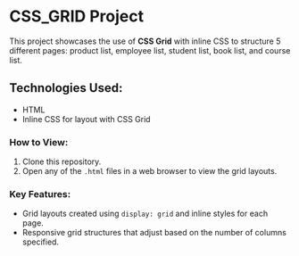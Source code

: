 # CSS_GRID Project

This project showcases the use of **CSS Grid** with inline CSS to structure 5 different pages: product list, employee list, student list, book list, and course list.

## Technologies Used:
- HTML
- Inline CSS for layout with CSS Grid

### How to View:
1. Clone this repository.
2. Open any of the `.html` files in a web browser to view the grid layouts.

### Key Features:
- Grid layouts created using `display: grid` and inline styles for each page.
- Responsive grid structures that adjust based on the number of columns specified.
